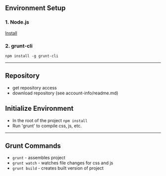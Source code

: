 ## Environment Setup ##

### 1. Node.js ###

[Install](https://nodejs.org/)

### 2. grunt-cli ###

`npm install -g grunt-cli`

---

## Repository ##

  - get repository access
  - download repository (see account-info/readme.md)

## Initialize Environment ##

  - In the root of the project `npm install`
  - Run 'grunt' to compile css, js, etc.

---

## Grunt Commands ##

  - `grunt` - assembles project
  - `grunt watch` - watches file changes for css and js
  - `grunt build` - creates built version of project

